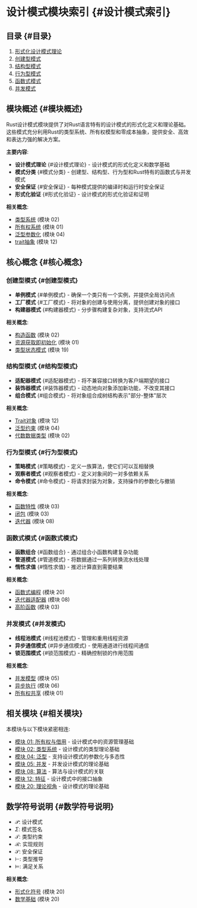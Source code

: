 # 设计模式模块索引 {#设计模式索引}

## 目录 {#目录}

1. [形式化设计模式理论](01_formal_theory.md#设计模式理论概述)
2. [创建型模式](02_creational_patterns.md#创建型模式概述)
3. [结构型模式](03_structural_patterns.md#结构型模式概述)
4. [行为型模式](04_behavioral_patterns.md#行为型模式概述)
5. [函数式模式](05_functional_patterns.md#函数式模式概述)
6. [并发模式](06_concurrency_patterns.md#并发模式概述)

## 模块概述 {#模块概述}

Rust设计模式模块提供了对Rust语言特有的设计模式的形式化定义和理论基础。这些模式充分利用Rust的类型系统、所有权模型和零成本抽象，提供安全、高效和表达力强的解决方案。

**主要内容**:

- **设计模式理论** {#设计模式理论} - 设计模式的形式化定义和数学基础
- **模式分类** {#模式分类} - 创建型、结构型、行为型和Rust特有的函数式与并发模式
- **安全保证** {#安全保证} - 每种模式提供的编译时和运行时安全保证
- **形式化验证** {#形式化验证} - 设计模式的形式化验证和证明

**相关概念**:

- [类型系统](../02_type_system/01_formal_type_system.md#类型系统) (模块 02)
- [所有权系统](../01_ownership_borrowing/01_formal_theory.md#所有权系统) (模块 01)
- [泛型参数化](../04_generics/01_formal_theory.md#泛型参数化) (模块 04)
- [trait抽象](../12_traits/01_formal_theory.md#trait抽象) (模块 12)

## 核心概念 {#核心概念}

### 创建型模式 {#创建型模式}

- **单例模式** {#单例模式} - 确保一个类只有一个实例，并提供全局访问点
- **工厂模式** {#工厂模式} - 将对象的创建与使用分离，提供创建对象的接口
- **构建器模式** {#构建器模式} - 分步骤构建复杂对象，支持流式API

**相关概念**:

- [构造函数](../02_type_system/01_formal_type_system.md#构造函数) (模块 02)
- [资源获取即初始化](../01_ownership_borrowing/01_formal_theory.md#资源获取) (模块 01)
- [类型状态模式](../19_advanced_language_features/01_formal_spec.md#类型状态) (模块 19)

### 结构型模式 {#结构型模式}

- **适配器模式** {#适配器模式} - 将不兼容接口转换为客户端期望的接口
- **装饰器模式** {#装饰器模式} - 动态地向对象添加新功能，不改变其接口
- **组合模式** {#组合模式} - 将对象组合成树结构表示"部分-整体"层次

**相关概念**:

- [Trait对象](../12_traits/01_formal_theory.md#trait对象) (模块 12)
- [泛型约束](../04_generics/01_formal_theory.md#泛型约束) (模块 04)
- [代数数据类型](../02_type_system/01_formal_type_system.md#代数数据类型) (模块 02)

### 行为型模式 {#行为型模式}

- **策略模式** {#策略模式} - 定义一族算法，使它们可以互相替换
- **观察者模式** {#观察者模式} - 定义对象间的一对多依赖关系
- **命令模式** {#命令模式} - 将请求封装为对象，支持操作的参数化与撤销

**相关概念**:

- [函数特性](../03_control_flow/01_formal_control_flow.md#函数特性) (模块 03)
- [闭包](../03_control_flow/01_formal_control_flow.md#闭包) (模块 03)
- [迭代器](../08_algorithms/01_formal_algorithm_system.md#迭代器系统) (模块 08)

### 函数式模式 {#函数式模式}

- **函数组合** {#函数组合} - 通过组合小函数构建复杂功能
- **管道模式** {#管道模式} - 将数据通过一系列转换流水线处理
- **惰性求值** {#惰性求值} - 推迟计算直到需要结果

**相关概念**:

- [函数式编程](../20_theoretical_perspectives/01_programming_paradigms.md#函数式编程) (模块 20)
- [迭代器适配器](../08_algorithms/01_formal_algorithm_system.md#迭代器适配器) (模块 08)
- [高阶函数](../03_control_flow/01_formal_control_flow.md#高阶函数) (模块 03)

### 并发模式 {#并发模式}

- **线程池模式** {#线程池模式} - 管理和重用线程资源
- **异步通信模式** {#异步通信模式} - 使用通道进行线程间通信
- **锁范围模式** {#锁范围模式} - 精确控制锁的作用范围

**相关概念**:

- [并发模型](../05_concurrency/01_formal_concurrency_model.md#并发模型) (模块 05)
- [异步执行](../06_async_await/01_formal_async_system.md#异步执行) (模块 06)
- [所有权共享](../01_ownership_borrowing/01_formal_theory.md#所有权共享) (模块 01)

## 相关模块 {#相关模块}

本模块与以下模块紧密相连:

- [模块 01: 所有权与借用](../01_ownership_borrowing/00_index.md#所有权索引) - 设计模式中的资源管理基础
- [模块 02: 类型系统](../02_type_system/00_index.md#类型系统索引) - 设计模式的类型理论基础
- [模块 04: 泛型](../04_generics/00_index.md#泛型索引) - 支持设计模式的参数化与多态性
- [模块 05: 并发](../05_concurrency/00_index.md#并发索引) - 并发设计模式的理论基础
- [模块 08: 算法](../08_algorithms/00_index.md#算法索引) - 算法与设计模式的关联
- [模块 12: 特征](../12_traits/00_index.md#特征索引) - 设计模式中的接口抽象
- [模块 20: 理论视角](../20_theoretical_perspectives/00_index.md#理论视角索引) - 设计模式的理论基础

## 数学符号说明 {#数学符号说明}

- $\mathcal{P}$: 设计模式
- $\Sigma$: 模式签名
- $\mathcal{T}$: 类型约束
- $\mathcal{R}$: 实现规则
- $\mathcal{S}$: 安全保证
- $\vdash$: 类型推导
- $\models$: 满足关系

**相关概念**:

- [形式化符号](../20_theoretical_perspectives/01_programming_paradigms.md#形式化符号) (模块 20)
- [数学基础](../20_theoretical_perspectives/04_mathematical_foundations.md#数学基础) (模块 20)

